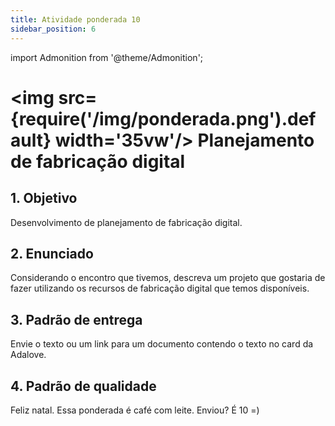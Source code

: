 ```yaml
---
title: Atividade ponderada 10
sidebar_position: 6
---
```

import Admonition from '@theme/Admonition';

# <img src={require('/img/ponderada.png').default} width='35vw'/> Planejamento de fabricação digital

## 1. Objetivo

Desenvolvimento de planejamento de fabricação digital.

## 2. Enunciado

Considerando o encontro que tivemos, descreva um projeto que gostaria de fazer
utilizando os recursos de fabricação digital que temos disponíveis.

## 3. Padrão de entrega

Envie o texto ou um link para um documento contendo o texto no card da Adalove.


## 4. Padrão de qualidade

Feliz natal. Essa ponderada é café com leite. Enviou? É 10 =)
